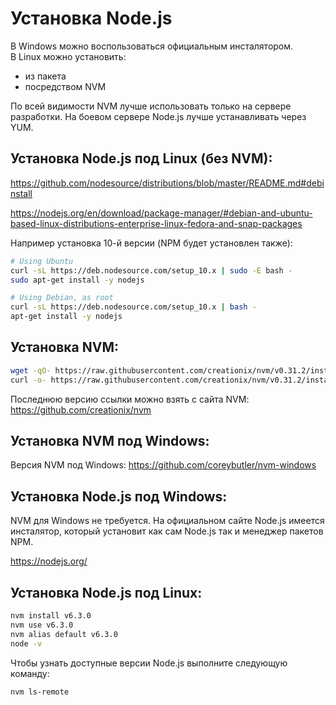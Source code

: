 Установка Node.js
=================

В Windows можно воспользоваться официальным инсталятором.  
В Linux можно установить:
- из пакета
- посредством NVM

По всей видимости NVM лучше использовать только на сервере разработки. На боевом сервере Node.js лучше устанавливать через YUM.

##  Установка Node.js под Linux (без NVM):

https://github.com/nodesource/distributions/blob/master/README.md#debinstall

https://nodejs.org/en/download/package-manager/#debian-and-ubuntu-based-linux-distributions-enterprise-linux-fedora-and-snap-packages

Например установка 10-й версии (NPM будет установлен также):

```sh
# Using Ubuntu
curl -sL https://deb.nodesource.com/setup_10.x | sudo -E bash -
sudo apt-get install -y nodejs

# Using Debian, as root
curl -sL https://deb.nodesource.com/setup_10.x | bash -
apt-get install -y nodejs
```


## Установка NVM:

```bash
wget -qO- https://raw.githubusercontent.com/creationix/nvm/v0.31.2/install.sh | bash
curl -o- https://raw.githubusercontent.com/creationix/nvm/v0.31.2/install.sh | bash
```

Последнюю версию ссылки можно взять с сайта NVM: https://github.com/creationix/nvm

## Установка NVM под Windows:

Версия NVM под Windows: https://github.com/coreybutler/nvm-windows

## Установка Node.js под Windows:

NVM для Windows не требуется. На официальном сайте Node.js имеется инсталятор, который установит как сам Node.js так и менеджер пакетов NPM.

https://nodejs.org/

## Установка Node.js под Linux:

```bash
nvm install v6.3.0
nvm use v6.3.0
nvm alias default v6.3.0
node -v
```

Чтобы узнать доступные версии Node.js выполните следующую команду:

```
nvm ls-remote
```


